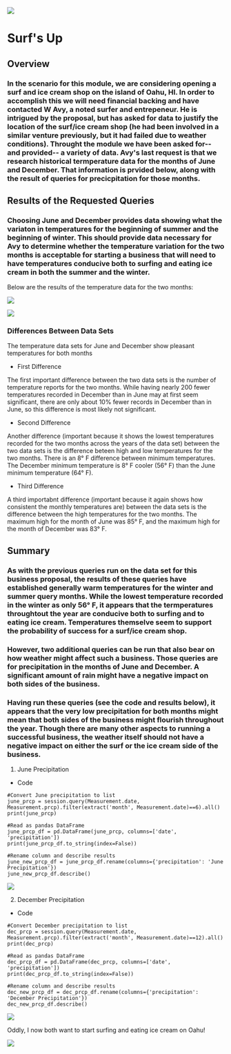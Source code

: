 <!-- Photo below by Hugo Main from Pexels -->

<img src=https://github.com/tn64/surfs_up/blob/main/Resources/pexels-hugo-marin-4716255.png>

# Surf's Up

## Overview

### In the scenario for this module, we are considering opening a surf and ice cream shop on the island of Oahu, HI. In order to accomplish this we will need financial backing and have contacted W Avy, a noted surfer and entrepeneur. He is intrigued by the proposal, but has asked for data to justify the location of the surf/ice cream shop (he had been involved in a similar venture previously, but it had failed due to weather conditions). Throught the module we have been asked for-- and provided-- a variety of data. Avy's last request is that we research historical termperature data for the months of June and December. That information is prvided below, along with the result of queries for precicpitation for those months.

## Results of the Requested Queries

### Choosing June and December provides data showing what the variaton in temperatures for the beginning of summer and the beginning of winter. This should provide data necessary for Avy to determine whether the temperature variation for the two months is acceptable for starting a business that will need to have temperatures conducive both to surfing and eating ice cream in both the summer and the winter.

Below are the results of the temperature data for the two months:

<img src=https://github.com/tn64/surfs_up/blob/main/Resources/June_Temps.png>


<img src=https://github.com/tn64/surfs_up/blob/main/Resources/Dec_Temps.png></br>

### Differences Between Data Sets
The temperature data sets for June and December show pleasant temperatures for both months

- First Difference

The first important difference between the two data sets is the number of temperature reports for the two months. While having nearly 200 fewer temperatures recorded in December than in June may at first seem significant, there are only about 10% fewer records in December than in June, so this difference is most likely not significant. <br/>

- Second Difference

Another difference (important because it shows the lowest temperatures recorded for the two months across the years of the data set) between the two data sets is the difference beteen high and low temperatures for the two months. There is an 8° F difference between minimum temperatures. The December minimum temperature is 8° F cooler (56° F) than the June minimum temperature (64° F).

- Third Difference

A third importabnt difference (important because it again shows how consistent the monthly temperatures are) between the data sets is the difference between the high temperatures for the two months. The maximum high for the month of June was 85° F, and the maximum high for the month of December was 83° F.

## Summary

### As with the previous queries run on the data set for this business proposal, the results of these queries have established generally warm temperatures for the winter and summer query months. While the lowest temperature recorded in the winter as only 56° F, it appears that the termperatures throughtout the year are conducive both to surfing and to eating ice cream. Temperatures themselve seem to support the probability of success for a surf/ice cream shop. 

### However, two additional queries can be run that also bear on how weather might affect such a business. Those queries are for precipitation in the months of June and December. A significant amount of rain might have a negative impact on both sides of the business. 

### Having run these queries (see the code and results below), it appears that the very low precipitation for both months might mean that both sides of the business might flourish throughout the year. Though there are many other aspects to running a successful business, the weather itself should not have a negative impact on either the surf or the ice cream side of the business.

1. June Precipitation

- Code
```
#Convert June precipitation to list
june_prcp = session.query(Measurement.date, Measurement.prcp).filter(extract('month', Measurement.date)==6).all()
print(june_prcp)

#Read as pandas DataFrame
june_prcp_df = pd.DataFrame(june_prcp, columns=['date', 'precipitation'])
print(june_prcp_df.to_string(index=False))

#Rename column and describe results
june_new_prcp_df = june_prcp_df.rename(columns={'precipitation': 'June Precipitation'})
june_new_prcp_df.describe()
```

<img src=https://github.com/tn64/surfs_up/blob/main/Resources/June_prcp.png>


2. December Precipitation

- Code
```
#Convert December precipitation to list
dec_prcp = session.query(Measurement.date, Measurement.prcp).filter(extract('month', Measurement.date)==12).all()
print(dec_prcp)

#Read as pandas DataFrame
dec_prcp_df = pd.DataFrame(dec_prcp, columns=['date', 'precipitation'])
print(dec_prcp_df.to_string(index=False))

#Rename column and describe results
dec_new_prcp_df = dec_prcp_df.rename(columns={'precipitation': 'December Precipitation'})
dec_new_prcp_df.describe()
```

<img src=https://github.com/tn64/surfs_up/blob/main/Resources/Dec_prcp.png>

Oddly, I now both want to start surfing and eating ice cream on Oahu!
<!-- Photo below by Raryn Elliott from Pexels -->
<img src=https://github.com/tn64/surfs_up/blob/main/Resources/ice_cream_and_palm_trees_pexels-taryn-elliott-4540493.png>
